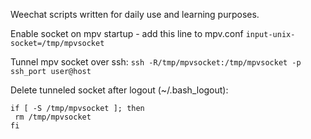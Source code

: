 Weechat scripts written for daily use and learning purposes.
 
Enable socket on mpv startup - add this line to mpv.conf
`input-unix-socket=/tmp/mpvsocket` 

Tunnel mpv socket over ssh:
`ssh -R/tmp/mpvsocket:/tmp/mpvsocket -p ssh_port user@host`
 
Delete tunneled socket after logout (~/.bash_logout):
```
if [ -S /tmp/mpvsocket ]; then 
 rm /tmp/mpvsocket 
fi
```
